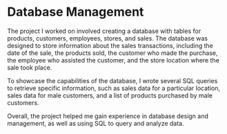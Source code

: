 <h1>Database Management</h1>

<p>The project I worked on involved creating a database with tables for products, customers, employees, stores, and sales. The database was designed to store information about the sales transactions, including the date of the sale, the products sold, the customer who made the purchase, the employee who assisted the customer, and the store location where the sale took place.

To showcase the capabilities of the database, I wrote several SQL queries to retrieve specific information, such as sales data for a particular location, sales data for male customers, and a list of products purchased by male customers.

Overall, the project helped me gain experience in database design and management, as well as using SQL to query and analyze data.</p>
